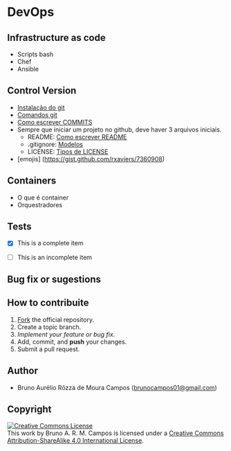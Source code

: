 # DevOps
## Infrastructure as code
- Scripts bash
- Chef
- Ansible

## Control Version
- [Instalação do git](https://github.com/brunocampos01/DevOps/tree/master/github#git-instalation)
- [Comandos git](https://github.com/brunocampos01/DevOps/blob/master/github/README.md)
- [Como escrever COMMITS](https://github.com/brunocampos01/DevOps/blob/master/github/como-escrever-COMMITS.md)
- Sempre que iniciar um projeto no github, deve haver 3 arquivos iniciais.
  - README: [Como escrever README](https://github.com/brunocampos01/DevOps/blob/master/github/como-escrever-README.md)
  - .gitignore: [Modelos](https://github.com/brunocampos01/DevOps/tree/master/github/modelos-gitignore)
  - LICENSE: [Tipos de LICENSE](https://choosealicense.com/)
 - [emojis] (https://gist.github.com/rxaviers/7360908) 


## Containers
- O que é container
- Orquestradores
## Tests
- [x] This is a complete item
- [ ] This is an incomplete item


## Bug fix or sugestions
## How to contribuite
1. [Fork](fork) the official repository.
2. Create a topic branch.
3. *Implement your feature or bug fix.*
4. Add, commit, and **push** your changes.
5. Submit a pull request.

## Author
- Bruno Aurélio Rôzza de Moura Campos (brunocampos01@gmail.com)
## Copyright
<a rel="license" href="http://creativecommons.org/licenses/by-sa/4.0/"><img alt="Creative Commons License" style="border-width:0" src="https://i.creativecommons.org/l/by-sa/4.0/88x31.png" /></a><br />This work by <span xmlns:cc="http://creativecommons.org/ns#" property="cc:attributionName">Bruno A. R. M. Campos</span> is licensed under a <a rel="license" href="http://creativecommons.org/licenses/by-sa/4.0/">Creative Commons Attribution-ShareAlike 4.0 International License</a>.
